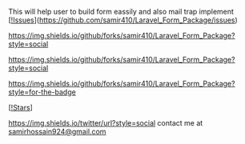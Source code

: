 This will help user to build form eassily and also mail trap implement
[[!Issues](https://img.shields.io/github/issues/samir410/Laravel_Form_Package)](https://github.com/samir410/Laravel_Form_Package/issues)

https://img.shields.io/github/forks/samir410/Laravel_Form_Package?style=social

https://img.shields.io/github/forks/samir410/Laravel_Form_Package?style=social

https://img.shields.io/github/forks/samir410/Laravel_Form_Package?style=for-the-badge

[[!Stars](https://img.shields.io/github/stars/samir410/Laravel_Form_Package?style=for-the-badge)]

https://img.shields.io/twitter/url?style=social
contact me at samirhossain924@gmail.com
